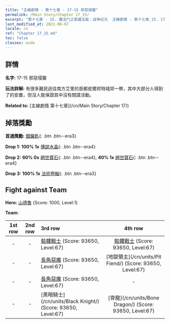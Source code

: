 ```yaml
---
title: "主線劇情 - 第十七章 - 17-15 邪惡侵襲"
permalink: /Main Story/Chapter 17_15/
excerpt: "第十七章 - 15. 魔法门之英雄无敌：战争纪元  主線劇情 - 第十七章_15. 17-15 邪惡侵襲"
last_modified_at: 2021-06-07
locale: cn
ref: "Chapter 17_15.md"
toc: false
classes: wide
---
```


## 詳情

 **名字:** 17-15 邪惡侵襲

 **玩法詳解:** 有很多難民逃往南方艾里的首都皮爾邦特城郊一帶，其中大部分人得到了的安置，但沒人能保證其中沒有間諜活動。

 **Related to:** [主線劇情 第十七章](/cn/Main Story/Chapter 17/)

## 掉落獎勵

 **首通獎勵:** [銀鑰匙](/cn/Items/con_693/){: .btn .btn--era3}

 **Drop 1:** **100% 1x** [傳說水晶](/cn/Items/mat_59/){: .btn .btn--era4}

 **Drop 2:** **60% 0x** [絕世寶石](/cn/Items/mat_51/){: .btn .btn--era4}, **40% 1x** [絕世寶石](/cn/Items/mat_51/){: .btn .btn--era4}

 **Drop 3:** **100% 1x** [法術卷軸](/cn/Items/con_694/){: .btn .btn--era3}


## Fight against Team
 **Hero:** [山德魯](/cn/heroes/Sandro/) (Score: 1000, Level:1)

 **Team:**


  | 1st row | 2nd row | 3rd row | 4th row |
  |:----:|:----:|:----|:----:|
  | - | - | [骷髏戰士](/cn/units/Skeleton/) (Score: 93650, Level:67)  | [骷髏戰士](/cn/units/Skeleton/) (Score: 93650, Level:67)  |
  | - | - | [長角惡魔](/cn/units/Demon/) (Score: 93650, Level:67)  | [地獄領主](/cn/units/Pit Fiend/) (Score: 93650, Level:67)  |
  | - | - | [長角惡魔](/cn/units/Demon/) (Score: 93650, Level:67)  | - |
  | - | - | [黑暗騎士](/cn/units/Black Knight/) (Score: 93650, Level:67)  | [骨龍](/cn/units/Bone Dragon/) (Score: 93650, Level:67)  |


